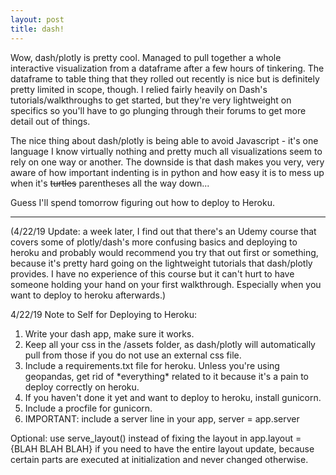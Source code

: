 ```yaml
---
layout: post
title: dash!
---
```


Wow, dash/plotly is pretty cool. Managed to pull together a whole interactive visualization from a dataframe after a few hours of tinkering. The dataframe to table thing that they rolled out recently is nice but is definitely pretty limited in scope, though. I relied fairly heavily on Dash's tutorials/walkthroughs to get started, but they're very lightweight on specifics so you'll have to go plunging through their forums to get more detail out of things. 

The nice thing about dash/plotly is being able to avoid Javascript - it's one language I know virtually nothing and pretty much all visualizations seem to rely on one way or another. The downside is that dash makes you very, very aware of how important indenting is in python and how easy it is to mess up when it's ~~turtles~~ parentheses all the way down... 

Guess I'll spend tomorrow figuring out how to deploy to Heroku.

<hr>

(4/22/19 Update: a week later, I find out that there's an Udemy course that covers some of plotly/dash's more confusing basics and deploying to heroku and probably would recommend you try that out first or something, because it's pretty hard going on the lightweight tutorials that dash/plotly provides. I have no experience of this course but it can't hurt to have someone holding your hand on your first walkthrough. Especially when you want to deploy to heroku afterwards.)

4/22/19 Note to Self for Deploying to Heroku:

<ol>
	<li>Write your dash app, make sure it works.</li>
	<li>Keep all your css in the /assets folder, as dash/plotly will automatically pull from those if you do not use an external css file.</li>
	<li>Include a requirements.txt file for heroku. Unless you're using geopandas, get rid of *everything* related to it because it's a pain to deploy correctly on heroku.</li>
	<li>If you haven't done it yet and want to deploy to heroku, install gunicorn.</li>
	<li>Include a procfile for gunicorn.</li>
	<li>IMPORTANT: include a server line in your app, server = app.server</li>
</ol>

Optional: use serve_layout() instead of fixing the layout in app.layout = {BLAH BLAH BLAH} if you need to have the entire layout update, because certain parts are executed at initialization and never changed otherwise.